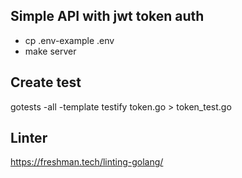 ## Simple API with jwt token auth
- cp .env-example .env 
- make server

## Create test 
gotests -all -template testify token.go > token_test.go

## Linter 
https://freshman.tech/linting-golang/
